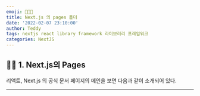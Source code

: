 ```yaml
---
emoji: 👨🏻‍💻
title: Next.js 의 pages 폴더
date: '2022-02-07 23:10:00'
author: Teddy
tags: nextjs react library framework 라이브러리 프레임워크
categories: NextJS
---
```


## ✍🏻 1. Next.js의 Pages

리액트, Next.js 의 공식 문서 페이지의 메인을 보면 다음과 같이 소개되어 있다.

---

```toc

```
